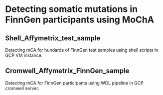 # Detecting somatic mutations in FinnGen participants using MoChA


## Shell_Affymetrix_test_sample
Detecting mCA for hundards of FinnGen test samples using shell scripts in GCP VM instance.

## Cromwell_Affymetrix_FinnGen_sample
Detecting mCA for FinnGen participants using WDL pipeline in GCP cromwell server.


